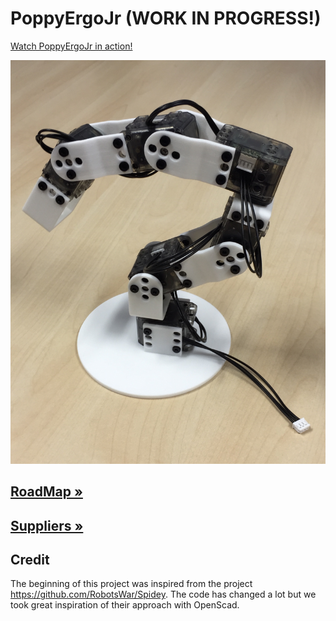 # PoppyErgoJr (WORK IN PROGRESS!)

[Watch PoppyErgoJr in action!](https://vine.co/v/OxlTF6inWpV)

[![PoppyErgoJr](doc/img/poppy-ergo-jr.jpg)](https://vine.co/v/OxlTF6inWpV)

## [RoadMap »](doc/roadmap.md)

## [Suppliers »](doc/suppliers.md)

## Credit

The beginning of this project was inspired from the project https://github.com/RobotsWar/Spidey. The code has changed a lot but we took great inspiration of their approach with OpenScad.
